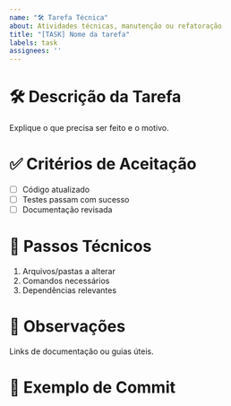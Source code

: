 ```yaml
---
name: "🛠️ Tarefa Técnica"
about: Atividades técnicas, manutenção ou refatoração
title: "[TASK] Nome da tarefa"
labels: task
assignees: ''
---
```


# 🛠️ Descrição da Tarefa
Explique o que precisa ser feito e o motivo.

# ✅ Critérios de Aceitação
- [ ] Código atualizado
- [ ] Testes passam com sucesso
- [ ] Documentação revisada

# 🔧 Passos Técnicos
1. Arquivos/pastas a alterar
2. Comandos necessários
3. Dependências relevantes

# 📌 Observações
Links de documentação ou guias úteis.

# 💾 Exemplo de Commit
